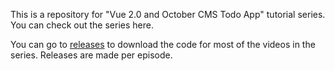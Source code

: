 This is a repository for "Vue 2.0 and October CMS Todo App" tutorial series. You can check out the series here.

You can go to [releases](https://github.com/ivandoric/october-vue-todo/releases) to download the code for most of the videos in the series. Releases are made per episode.
